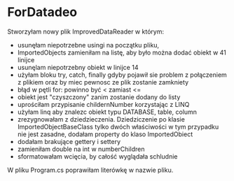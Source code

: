 # ForDatadeo

Stworzyłam nowy plik ImprovedDataReader w którym:
 - usunęłam niepotrzebne usingi na początku pliku,
 - ImportedObjects zamieniłam na listę, aby było można dodać obiekt w 41 linijce
 - usunęlam niepotrzebny obiekt w linijce 14
 - użyłam bloku try, catch, finally gdyby pojawił sie problem z połączeniem z plikiem oraz by miec pewnosc ze plik zostanie zamkniety
 - błąd w pętli for: powinno być < zamiast <=
 - obiekt jest "czyszczony" zanim zostanie dodany do listy
 - uprościłam przypisanie childernNumber korzystając z LINQ
 - użyłam linq aby znalezc obiekt typu DATABASE, table, column
 - zrezygnowałam z dziedzieczenia. Dziedziczenie po klasie ImportedObjectBaseClass tylko dwóch właściwości w tym przypadku nie jest zasadne, dodałam property do klaso ImportedObiect
 - dodałam brakujące gettery i settery
 - zamieniłam double na int w numberChildren
 - sformatowałam wcięcia, by całość wyglądała schludnie
 
 W pliku Program.cs poprawiłam literówkę w nazwie pliku. 
 
 
